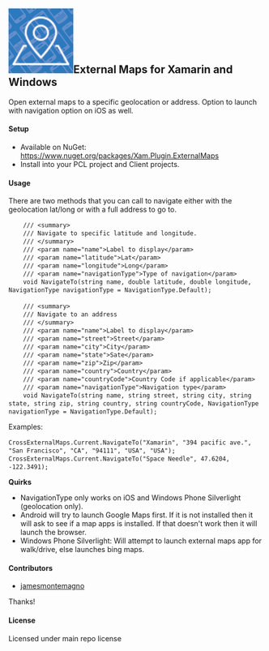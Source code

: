 ## ![](Common/external_map_icon.png)External Maps for Xamarin and Windows

  Open external maps to a specific geolocation or address. Option to launch with navigation option on iOS as well.
       

#### Setup
* Available on NuGet: https://www.nuget.org/packages/Xam.Plugin.ExternalMaps
* Install into your PCL project and Client projects.


#### Usage
There are two methods that you can call to navigate either with the geolocation lat/long or with a full address to go to.

```
    /// <summary>
    /// Navigate to specific latitude and longitude.
    /// </summary>
    /// <param name="name">Label to display</param>
    /// <param name="latitude">Lat</param>
    /// <param name="longitude">Long</param>
    /// <param name="navigationType">Type of navigation</param>
    void NavigateTo(string name, double latitude, double longitude, NavigationType navigationType = NavigationType.Default);
    
    /// <summary>
    /// Navigate to an address
    /// </summary>
    /// <param name="name">Label to display</param>
    /// <param name="street">Street</param>
    /// <param name="city">City</param>
    /// <param name="state">Sate</param>
    /// <param name="zip">Zip</param>
    /// <param name="country">Country</param>
    /// <param name="countryCode">Country Code if applicable</param>
    /// <param name="navigationType">Navigation type</param>
    void NavigateTo(string name, string street, string city, string state, string zip, string country, string countryCode, NavigationType navigationType = NavigationType.Default);
```

Examples:

```
CrossExternalMaps.Current.NavigateTo("Xamarin", "394 pacific ave.", "San Francisco", "CA", "94111", "USA", "USA");
CrossExternalMaps.Current.NavigateTo("Space Needle", 47.6204, -122.3491);
```     


**Quirks**
* NavigationType only works on iOS and Windows Phone Silverlight (geolocation only). 
* Android will try to launch Google Maps first. If it is not installed then it will ask to see if a map apps is installed. If that doesn't work then it will launch the browser.
* Windows Phone Silverlight: Will attempt to launch external maps app for walk/drive, else launches bing maps.

#### Contributors
* [jamesmontemagno](https://github.com/jamesmontemagno)

Thanks!

#### License
Licensed under main repo license
